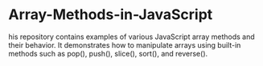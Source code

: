 # Array-Methods-in-JavaScript
his repository contains examples of various JavaScript array methods and their behavior. It demonstrates how to manipulate arrays using built-in methods such as pop(), push(), slice(), sort(), and reverse().
